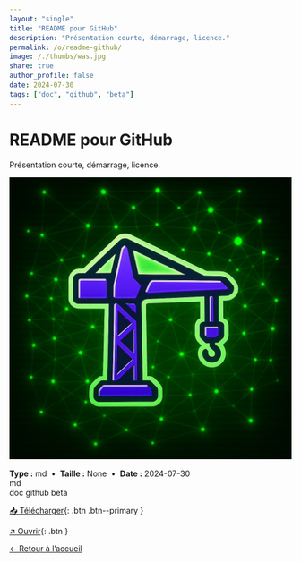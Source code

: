```yaml
---
layout: "single"
title: "README pour GitHub"
description: "Présentation courte, démarrage, licence."
permalink: /o/readme-github/
image: /./thumbs/was.jpg
share: true
author_profile: false
date: 2024-07-30
tags: ["doc", "github", "beta"]
---
```

# README pour GitHub

Présentation courte, démarrage, licence.

![Aperçu](/./thumbs/was.jpg)

<div class="info-box">
<strong>Type :</strong> md &nbsp;•&nbsp; <strong>Taille :</strong> None &nbsp;•&nbsp; <strong>Date :</strong> 2024-07-30
</div>

<div class="badges"><span class="badge">md</span></div>
<div class="tags"><span class="tag">doc</span> <span class="tag">github</span> <span class="tag">beta</span></div>



[📥 Télécharger](/./md/README.md){: .btn .btn--primary }

[↗ Ouvrir](/./md/README.md){: .btn }

[← Retour à l’accueil](/)
